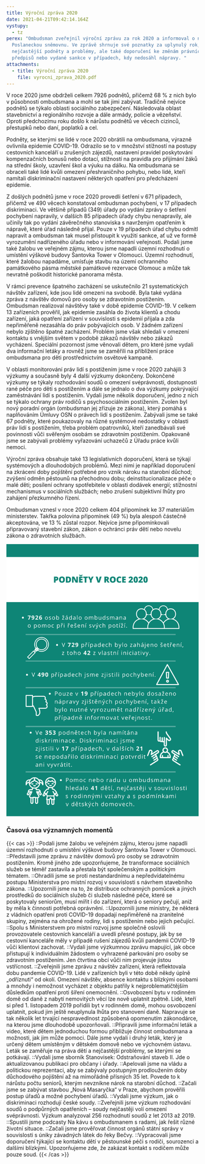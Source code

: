 ```yaml
---
title: Výroční zpráva 2020
date: 2021-04-21T09:42:14.164Z
vystupy:
  - tz
perex: "Ombudsman zveřejnil výroční zprávu za rok 2020 a informoval o ní
  Poslaneckou sněmovnu. Ve zprávě shrnuje své poznatky za uplynulý rok,
  nejčastější podněty a problémy, ale také doporučení ke změnám právních
  předpisů nebo vydané sankce v případech, kdy nedosáhl nápravy. "
attachments:
  - title: Výroční zpráva 2020
    file: vyrocni_zprava_2020.pdf
---
```

V roce 2020 jsme obdrželi celkem 7926 podnětů, přičemž 68 % z nich bylo v působnosti ombudsmana a mohl se tak jimi zabývat. Tradičně nejvíce podnětů se týkalo oblasti sociálního zabezpečení. Následovala oblast stavebnictví a regionálního rozvoje a dále armády, policie a vězeňství. Oproti předchozímu roku došlo k nárůstu podnětů ve věcech cizinců, přestupků nebo daní, poplatků a cel. 

Podněty, se kterými se lidé v roce 2020 obrátili na ombudsmana, výrazně ovlivnila epidemie COVID-19. Odrazilo se to v množství stížností na postupy cestovních kanceláří u zrušených zájezdů, nastavení pravidel poskytování kompenzačních bonusů nebo dotací, stížností na pravidla pro přijímání žáků na střední školy, uzavření škol a výuku na dálku. Na ombudsmana se obraceli také lidé kvůli omezení přeshraničního pohybu, nebo lidé, kteří namítali diskriminační nastavení některých opatření pro předcházení epidemie.  

Z došlých podnětů jsme v roce 2020 provedli šetření v 671 případech, přičemž ve 490 věcech konstatoval ombudsman pochybení, v 17 případech diskriminaci. Ve většině případů (349) úřady po vydání zprávy o šetření pochybení napravily, v dalších 85 případech úřady chybu nenapravily, ale učinily tak po vydání závěrečného stanoviska s navrženým opatřením k nápravě, které úřad následně přijal. Pouze v 19 případech úřad chybu odmítl napravit a ombudsman tak musel přistoupit k využití sankce, ať už ve formě vyrozumění nadřízeného úřadu nebo v informování veřejnosti. Podali jsme také žalobu ve veřejném zájmu, kterou jsme napadli územní rozhodnutí o umístění výškové budovy Šantovka Tower v Olomouci. Územní rozhodnutí, které žalobou napadáme, umísťuje stavbu na území ochranného památkového pásma městské památkové rezervace Olomouc a může tak nevratně poškodit historické panorama města.

V rámci prevence špatného zacházení se uskutečnilo 21 systematických návštěv zařízení, kde jsou lidé omezeni na svobodě. Byla také vydána zpráva z návštěv domovů pro osoby se zdravotním postižením. Ombudsman realizoval návštěvy také v době epidemie COVID-19. V celkem 13 zařízeních prověřil, jak epidemie zasáhla do života klientů a chodu zařízení, jaká opatření zařízení v souvislosti s epidemií přijala a zda nepřiměřeně nezasáhla do práv pobývajících osob. V žádném zařízení nebylo zjištěno špatné zacházení. Problém jsme však shledali v omezení kontaktu s vnějším světem v podobě zákazů návštěv nebo zákazů vycházení. Speciální pozornost jsme věnovali dětem, pro které jsme vydali dva informační letáky a rovněž jsme se zaměřili na přiblížení práce ombudsmana pro děti prostřednictvím osvětové kampaně. 

V oblasti monitorování práv lidí s postižením jsme v roce 2020 zahájili 3 výzkumy a současně byly 4 další výzkumy dokončeny. Dokončené výzkumy se týkaly rozhodování soudů o omezení svéprávnosti, dostupnosti rané péče pro děti s postižením a dále se jednalo o dva výzkumy pokrývající zaměstnávání lidí s postižením. Vydali jsme několik doporučení, jedno z nich se týkalo ochrany práv rodičů s psychosociálním postižením. Zvolen byl nový poradní orgán (ombudsman jej zřizuje ze zákona), který pomáhá s naplňováním Úmluvy OSN o právech lidí s postižením. Zabývali jsme se také 67 podněty, které poukazovaly na různé systémové nedostatky v oblasti práv lidí s postižením, třeba problém opatrovníků, kteří zanedbávali své povinnosti vůči svěřeným osobám se zdravotním postižením. Opakovaně jsme se zabývali problémy vyřazování uchazečů z Úřadu práce kvůli nemoci. 

Výroční zpráva obsahuje také 13 legislativních doporučení, která se týkají systémových a dlouhodobých problémů. Mezi nimi je například doporučení na zkrácení doby pojištění potřebné pro vznik nároku na starobní důchod; zvýšení odměn pěstounů na přechodnou dobu; deinstitucionalizace péče o malé děti; posílení ochrany spotřebitele v oblasti dodávek energií; stížnostní mechanismus v sociálních službách; nebo zrušení subjektivní lhůty pro zahájení přezkumného řízení.

Ombudsman vznesl v roce 2020 celkem 404 připomínek ke 37 materiálům ministerstev. Takřka polovina připomínek (49 %) byla alespoň částečně akceptována, ve 13 % zůstal rozpor. Nejvíce jsme připomínkovali připravovaný stavební zákon, zákon o ochránci práv dětí nebo novelu zákona o zdravotních službách.

![Obrázek je infografikou shrnující přehled podnětů za rok 2020.](podnety_v_roce_2020.png "Podněty v roce 2020")

### Časová osa významných momentů

{{< cas >}}
::Podali jsme žalobu ve veřejném zájmu, kterou jsme napadli územní rozhodnutí o umístění výškové budovy Šantovka Tower v Olomouci.
::Představili jsme zprávu z návštěv domovů pro osoby se zdravotním postižením. Kromě jiného zde upozorňujeme, že transformace sociálních služeb se téměř zastavila a přestala být společenským a politickým tématem.
::Ohradili jsme se proti nestandardnímu a nepředvídatelnému postupu Ministerstva pro místní rozvoj v souvislosti s návrhem stavebního zákona.
::Upozornili jsme na to, že distribuce ochranných pomůcek a jiných prostředků do sociálních služeb či služeb následné péče, které se poskytovaly seniorům, musí mířit i do zařízení, která o seniory pečují, aniž by měla k činnosti potřebná oprávnění.
::Upozornili jsme ministry, že některá z vládních opatření proti COVID-19 dopadají nepřiměřeně na zranitelné skupiny, zejména na ohrožené rodiny, lidi s postižením nebo jejich pečující.
::Spolu s Ministerstvem pro místní rozvoj jsme společně oslovili provozovatele cestovních kanceláří a uvedli přesné postupy, jak by se cestovní kanceláře měly v případě rušení zájezdů kvůli pandemii COVID-19 vůči klientovi zachovat.
::Vydali jsme výzkumnou zprávu mapující, jak obce přistupují k individuálním žádostem o vyhrazené parkování pro osoby se zdravotním postižením. Jen čtvrtina obcí vůči nim projevuje jistou vstřícnost.
::Zveřejnili jsme zprávu z návštěv zařízení, která reflektovala dobu pandemie COVID-19. Lidé v zařízeních byli v této době někdy úplně „odříznuti“ od okolí. Omezení návštěv, absence kontaktu s blízkými osobami a mnohdy i nemožnost vycházet z objektu patřily k nejproblematičtějším důsledkům opatření proti šíření onemocnění.
::Osvobození bytu v rodinném domě od daně z nabytí nemovitých věcí lze nově uplatnit zpětně. Lidé, kteří si před 1. listopadem 2019 pořídili byt v rodinném domě, mohou osvobození uplatnit, pokud jim ještě neuplynula lhůta pro stanovení daně. Napravuje se tak několik let trvající nespravedlnost způsobená opomenutím zákonodárce, na kterou jsme dlouhodobě upozorňovali.
::Připravili jsme informační leták a video, které dětem jednoduchou formou přibližuje činnost ombudsmana a možnosti, jak jim může pomoci. Dále jsme vydali i druhý leták, který je určený dětem umístěným v dětském domově nebo ve výchovném ústavu. Leták se zaměřuje na práva dětí a nejčastější problémy, se kterými se potkávají. 
::Vydali jsme sborník Stanovisek: Odstraňování staveb II. Jde o aktualizovanou publikaci pro občany i úřady.
::Apelovali jsme na vládu a politickou reprezentaci, aby se zabývaly postupným prodloužením doby důchodového pojištění až na mimořádně přísných 35 let. Povede to k nárůstu počtu seniorů, kterým nevznikne nárok na starobní důchod.
::Začali jsme se zabývat stavbou „Nová Masaryčka“ v Praze, abychom prověřili postup úřadů a možné pochybení úřadů.
::Vydali jsme výzkum, jak o diskriminaci rozhodují české soudy.
::Zveřejnili jsme výzkum rozhodování soudů o podpůrných opatřeních – soudy nejčastěji volí omezení svéprávnosti. Výzkum analyzoval 256 rozhodnutí soudů z let 2013 až 2019.
::Spustili jsme podcasty Na kávu s ombudsmanem s radami, jak řešit různé životní situace. 
::Začali jsme prověřovat činnost orgánů státní správy v souvislosti s úniky závadných látek do řeky Bečvy.
::Vypracovali jsme doporučení týkající se kontaktu dětí v pěstounské péči s rodiči, sourozenci a dalšími blízkými. Upozorňujeme zde, že zakázat kontakt s rodičem může pouze soud.
{{< /cas >}}
